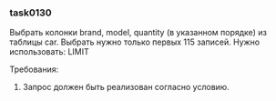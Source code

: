 
### task0130

Выбрать колонки brand, model, quantity (в указанном порядке) из таблицы car. 
Выбрать нужно только первых 115 записей.
Нужно использовать: LIMIT


Требования:
1.	Запрос должен быть реализован согласно условию.


